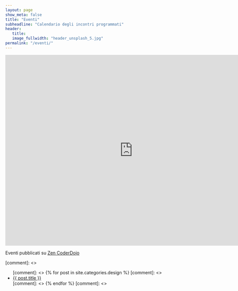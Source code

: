```yaml
---
layout: page
show_meta: false
title: "Eventi"
subheadline: "Calendario degli incontri programmati"
header:
   title:
   image_fullwidth: "header_unsplash_5.jpg"
permalink: "/eventi/"
---
```


<iframe src="https://calendar.google.com/calendar/embed?src=coderdojorimini%40gmail.com&ctz=Europe/Rome" style="border: 0" width="800" height="600" frameborder="0" scrolling="no"></iframe>

Eventi pubblicati su [Zen CoderDojo](https://zen.coderdojo.com/dojos/it/rimini-province-of-rimini/rimini "Evento CoderDojoRimini")



[comment]: <> <ul>
[comment]: <>    {% for post in site.categories.design %}
[comment]: <>    <li><a href="{{ site.url }}{{ site.baseurl }}{{ post.url }}">{{ post.title }}</a></li>
[comment]: <>    {% endfor %}
[comment]: <> </ul>
